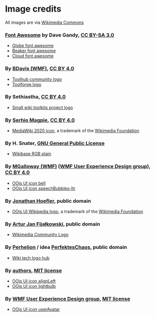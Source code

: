 # Image credits

All images are via [Wikimedia Commons]()

### [Font Awesome](https://fortawesome.github.com/Font-Awesome) by Dave Gandy, [CC BY-SA 3.0](https://creativecommons.org/licenses/by-sa/3.0/deed.en)

* [Globe font awesome](https://commons.wikimedia.org/wiki/File:Globe_font_awesome.svg)
* [Beaker font awesome](https://commons.wikimedia.org/wiki/File:Beaker_font_awesome.svg)
* [Cloud font awesome](https://commons.wikimedia.org/wiki/File:Cloud_font_awesome.svg)

### By [BDavis (WMF)](https://commons.wikimedia.org/wiki/User:BDavis_(WMF)), [CC BY 4.0](https://creativecommons.org/licenses/by/4.0/deed.en)

* [Toolhub community logo](https://commons.wikimedia.org/wiki/File:Toolhub_community_logo.svg)
* [Toolforge logo](https://commons.wikimedia.org/wiki/File:Toolforge_logo.svg)

### By Sethiastha, [CC BY 4.0](https://creativecommons.org/licenses/by/4.0/deed.en)

* [Small wiki toolkits project logo](https://commons.wikimedia.org/wiki/File:Small_wiki_toolkits_project_logo.svg)

### By [Serhio Magpie](https://commons.wikimedia.org/wiki/User:Serhio_Magpie), [CC BY 4.0](https://creativecommons.org/licenses/by/4.0/deed.en)

* [MediaWiki 2020 icon](https://commons.wikimedia.org/wiki/File:MediaWiki-2020-icon.svg), a trademark of the [Wikimedia Foundation](https://foundation.wikimedia.org/wiki/Trademark_policy)

### By H. Snater, [GNU General Public License](https://github.com/wmde/Wikiba.se/blob/master/COPYING)

* [Wikibase RGB plain](https://commons.wikimedia.org/wiki/File:WIKIBASE_RGB_PLAIN.svg)

### By [MGalloway (WMF)](https://commons.wikimedia.org/wiki/User:MGalloway_(WMF)) ([WMF User Experience Design group](https://www.mediawiki.org/wiki/Design)), [CC BY 4.0](https://creativecommons.org/licenses/by/4.0/deed.en)

* [OOjs UI icon bell](https://commons.wikimedia.org/wiki/File:OOjs_UI_icon_bell.svg)
* [OOjs UI icon speechBubbles-ltr](https://commons.wikimedia.org/wiki/File:OOjs_UI_icon_speechBubbles-ltr.svg)

### By [Jonathan Hoefler](https://en.wikipedia.org/wiki/Jonathan_Hoefler), public domain

* [OOjs UI Wikipedia logo](https://commons.wikimedia.org/wiki/File:OOjs_UI_icon_logo-wikipedia.svg), a trademark of the [Wikimedia Foundation](https://foundation.wikimedia.org/wiki/Trademark_policy)

### By [Artur Jan Fijałkowski](https://commons.wikimedia.org/wiki/User:WarX), public domain

* [Wikimedia Community Logo](https://commons.wikimedia.org/wiki/File:Wikimedia_Community_Logo.svg)

### By [Perhelion](https://commons.wikimedia.org/wiki/User:Perhelion) / idea [PerfektesChaos](https://commons.wikimedia.org/wiki/User:PerfektesChaos), public domain

* [Wiki tech logo hub](https://commons.wikimedia.org/wiki/File:Wiki-tech-logo-hub.svg)

### By [authors](https://phabricator.wikimedia.org/diffusion/GOJU/browse/master/AUTHORS.txt), [MIT license](https://commons.wikimedia.org/wiki/Category:Expat/MIT_License)

* [OOjs UI icon alignLeft](https://commons.wikimedia.org/wiki/File:OOjs_UI_icon_alignLeft.svg)
* [OOjs UI icon lightbulb](https://commons.wikimedia.org/wiki/File:OOjs_UI_icon_lightbulb.svg)

### By [WMF User Experience Design group](https://www.mediawiki.org/wiki/Design), [MIT license](https://commons.wikimedia.org/wiki/Category:Expat/MIT_License)

* [OOjs UI icon userAvatar](https://commons.wikimedia.org/wiki/File:OOjs_UI_icon_userAvatar.svg)